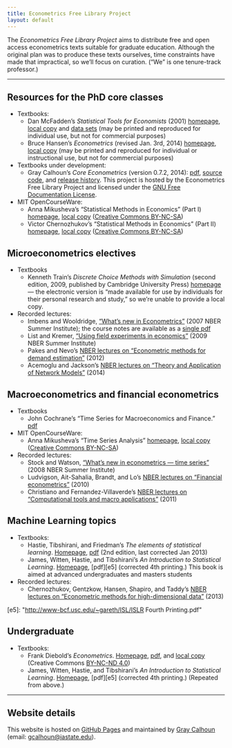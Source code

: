 ```yaml
---
title: Econometrics Free Library Project
layout: default
---
```


[FDL]: http://www.gnu.org/copyleft/fdl.html
[NC]: http://creativecommons.org/licenses/by-nc-sa/3.0/us/deed.en_US
[NC4]: http://creativecommons.org/licenses/by-nc-nd/4.0

The *Econometrics Free Library Project* aims to distribute free and
open access econometrics texts suitable for graduate
education. Although the original plan was to produce these texts
ourselves, time constraints have made that impractical, so we’ll
focus on curation. (“We” is one tenure-track professor.)

<hr />

Resources for the PhD core classes
----------------------------------

* Textbooks:
  * Dan McFadden’s *Statistical Tools for Economists* (2001)
    [homepage][b1], [local copy][b2] and [data sets][b3] (may be
    printed and reproduced for individual use, but not for commercial
    purposes)
  * Bruce Hansen’s *Econometrics* (revised Jan. 3rd, 2014)
    [homepage][b4], [local copy][b5] (may be printed and reproduced for
    individual or instructional use, but not for commercial purposes)
* Textbooks under development:
  * Gray Calhoun’s *Core Econometrics* (version 0.7.2, 2014):
    [pdf][b10], [source code][b11], and [release history][b12]. This
    project is hosted by the Econometrics Free Library Project and
    licensed under the [GNU Free Documentation License][FDL].
* MIT OpenCourseWare:
  * Anna Mikusheva’s “Statistical Methods in Economics” (Part I)
    [homepage][b6], [local copy][b7] ([Creative Commons BY-NC-SA][NC])
  * Victor Chernozhukov’s “Statistical Methods in Economics” (Part II)
    [homepage][b8], [local copy][b9] ([Creative Commons BY-NC-SA][NC])

[b1]: http://eml.berkeley.edu/~mcfadden/e240a_sp01/e240a.html
[b2]: /dl/mcfadden_statistical_tools.pdf
[b3]: /dl/mcfadden_data.zip
[b4]: http://www.ssc.wisc.edu/~bhansen/econometrics/
[b5]: /dl/hansen_econometrics.pdf
[b6]: http://ocw.mit.edu/courses/economics/14-381-statistical-method-in-economics-fall-2013/
[b7]: /dl/14-381-fall-2013.zip
[b8]: http://ocw.mit.edu/courses/economics/14-381-statistical-method-in-economics-fall-2006/
[b9]: /dl/14-381-fall-2006.zip
[b10]: https://github.com/EconometricsLibrary/core/releases/download/v0.7.2/core_econometrics.pdf
[b11]: https://github.com/EconometricsLibrary/core
[b12]: https://github.com/EconometricsLibrary/core/releases

Microeconometrics electives
---------------------------

* Textbooks
  * Kenneth Train’s *Discrete Choice Methods with Simulation* (second
    edition, 2009, published by Cambridge University Press)
    [homepage][c1] — the electronic version is “made available for use
    by individuals for their personal research and study,” so we’re
    unable to provide a local copy.
* Recorded lectures:
  * Imbens and Wooldridge, [“What’s new in Econometrics”][c2] (2007
    NBER Summer Institute); the course notes are available as a
    [single pdf][c3]
  * List and Kremer, [“Using field experiments in economics”][c4]
    (2009 NBER Summer Institute)
  * Pakes and Nevo’s [NBER lectures on “Econometric methods for
    demand estimation”][c5] (2012)
  * Acemoglu and Jackson’s [NBER lectures on “Theory and Application
    of Network Models”][c6] (2014)

[c1]: http://eml.berkeley.edu/books/choice2.html
[c2]: http://www.nber.org/minicourse3.html
[c3]: http://www.nber.org/WNE/WNEnotes.pdf
[c4]: http://www.streamingmeeting.com/webmeeting/matrixvideo/nber/index.html
[c5]: http://www.nber.org/econometrics_minicourse_2012
[c6]: http://www.nber.org/econometrics_minicourse_2014

Macroeconometrics and financial econometrics
--------------------------------------------

* Textbooks
  * John Cochrane’s “Time Series for Macroeconomics and Finance.”
    [pdf][d6]
* MIT OpenCourseWare:
  * Anna Mikusheva’s “Time Series Analysis”
    [homepage][d1], [local copy][d2] ([Creative Commons BY-NC-SA][NC])
* Recorded lectures:
  * Stock and Watson, [“What’s new in econometrics — time series”][d3] (2008
    NBER Summer Institute)
  * Ludvigson, Ait-Sahalia, Brandt, and Lo’s [NBER lectures on
    “Financial econometrics”][d4] (2010)
  * Christiano and Fernandez-Villaverde’s [NBER lectures on
    “Computational tools and macro applications”][d5] (2011)

[d1]: http://ocw.mit.edu/courses/economics/14-384-time-series-analysis-fall-2013/
[d2]: /dl/14-384-fall-2013.zip
[d3]: http://www.nber.org/minicourse_2008.html
[d4]: http://www.nber.org/econometrics_minicourse_2010
[d5]: http://www.nber.org/econometrics_minicourse_2011
[d6]: http://faculty.chicagobooth.edu/john.cochrane/research/papers/time_series_book.pdf

Machine Learning topics
-----------------------

* Textbooks:
  * Hastie, Tibshirani, and Friedman’s *The elements of statistical
    learning*. [Homepage][e2], [pdf][e3] (2nd edition, last corrected
    Jan 2013)
  * James, Witten, Hastie, and Tibshirani’s *An Introduction to
    Statistical Learning*. [Homepage][e4], [pdf][e5] (corrected 4th
    printing.) This book is aimed at advanced undergraduates and
    masters students
* Recorded lectures:
  * Chernozhukov, Gentzkow, Hansen, Shapiro, and Taddy’s [NBER
    lectures on “Econometric methods for high-dimensional data”][e1]
    (2013)

[e1]: http://www.nber.org/econometrics_minicourse_2013
[e2]: http://statweb.stanford.edu/~tibs/ElemStatLearn/
[e3]: http://statweb.stanford.edu/~tibs/ElemStatLearn/printings/ESLII_print10.pdf
[e4]: http://www-bcf.usc.edu/~gareth/ISL
[e5]: "http://www-bcf.usc.edu/~gareth/ISL/ISLR Fourth Printing.pdf"

Undergraduate
-------------

* Textbooks:
  * Frank Diebold’s *Econometrics*. [Homepage][g1], [pdf][g2], and
    [local copy][g3] (Creative Commons [BY-NC-ND 4.0][NC4])
  * James, Witten, Hastie, and Tibshirani’s *An Introduction to
    Statistical Learning*. [Homepage][e4], [pdf][e5] (corrected 4th
    printing.) (Repeated from above.)

[g1]: http://www.ssc.upenn.edu/~fdiebold/Textbooks.html
[g2]: http://www.ssc.upenn.edu/~fdiebold/Teaching104/Econometrics.pdf
[g3]: /dl/diebold_econometrics.pdf

<hr />

Website details
---------------

This website is hosted on [GitHub Pages][] and maintained by
[Gray Calhoun][] (email: <gcalhoun@iastate.edu>).

[GitHub Pages]: http://pages.github.com/
[Gray Calhoun]: http://www.econ.iastate.edu/~gcalhoun
